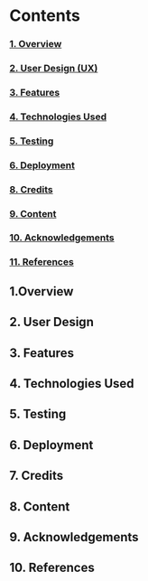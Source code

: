 # Contents
### [1. Overview](#1-Overview)
### [2. User Design (UX)](#2-User-Deign-UX)
### [3. Features](#3-Features)
### [4. Technologies Used](#4-Technologies-Used)
### [5. Testing](#5-Testing)
### [6. Deployment](#6-Deployment)
### [8. Credits](#8-Credits)
### [9. Content](#9-Content)
### [10. Acknowledgements](#10-Acknowledgements)
### [11. References](#11-References)




## 1.Overview
## 2. User Design
## 3. Features
## 4. Technologies Used
## 5. Testing
## 6. Deployment
## 7. Credits
## 8. Content
## 9. Acknowledgements
## 10. References